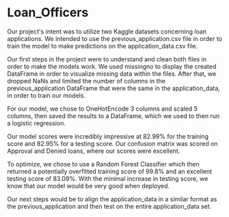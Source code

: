 # Loan_Officers
Our project's intent was to utilize two Kaggle datasets concerning loan applications. We intended to use the previous_application.csv file in order to train the model to make predictions on the application_data.csv file.

Our first steps in the project were to understand and clean both files in order to make the models work. We used missingno to display the created DataFrame in order to visualize missing data within the files. After that, we dropped NaNs and limited the number of columns in the previous_application DataFrame that were the same in the application_data, in order to train our models.

For our model, we chose to OneHotEncode 3 columns and scaled 5 columns, then saved the results to a DataFrame, which we used to then run a logistic regression.

Our model scores were incredibly impressive at 82.99% for the training score and 82.95% for a testing score. Our confusion matrix was scored on Approval and Denied loans, where our scores were excellent.

To optimize, we chose to use a Random Forest Classifier which then returned a potentially overfitted training score of 99.8% and an excellent testing score of 83.09%. With the minimal increase in testing score, we know that our model would be very good when deployed.

Our next steps would be to align the application_data in a similar format as the previous_application and then test on the entire application_data set.

